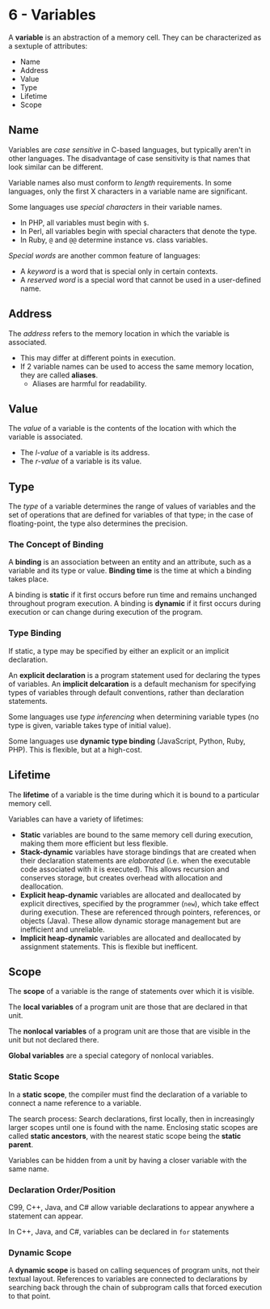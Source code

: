 # 6 - Variables

A **variable** is an abstraction of a memory cell. They can be characterized as a sextuple of attributes:
- Name
- Address
- Value
- Type
- Lifetime
- Scope

## Name

Variables are *case sensitive* in C-based languages, but typically aren't in other languages. The disadvantage of case sensitivity is that names that look similar can be different.

Variable names also must conform to *length* requirements. In some languages, only the first X characters in a variable name are significant.

Some languages use *special characters* in their variable names.
- In PHP, all variables must begin with `$`.
- In Perl, all variables begin with special characters that denote the type.
- In Ruby, `@` and `@@` determine instance vs. class variables.

*Special words* are another common feature of languages:
- A *keyword* is a word that is special only in certain contexts.
- A *reserved word* is a special word that cannot be used in a user-defined name.

## Address

The *address* refers to the memory location in which the variable is associated.
- This may differ at different points in execution.
- If 2 variable names can be used to access the same memory location, they are called **aliases**.
    - Aliases are harmful for readability.

## Value

The *value* of a variable is the contents of the location with which the variable is associated.
- The *l-value* of a variable is its address.
- The *r-value* of a variable is its value.

## Type

The *type* of a variable determines the range of values of variables and the set of operations that are defined for variables of that type; in the case of floating-point, the type also determines the precision.

### The Concept of Binding

A **binding** is an association between an entity and an attribute, such as a variable and its type or value. **Binding time** is the time at which a binding takes place.

A binding is **static** if it first occurs before run time and remains unchanged throughout program execution. A binding is **dynamic** if it first occurs during execution or can change during execution of the program.

### Type Binding

If static, a type may be specified by either an explicit or an implicit declaration.

An **explicit declaration** is a program statement used for declaring the types of variables. An **implicit delcaration** is a default mechanism for specifying types of variables through default conventions, rather than declaration statements.

Some languages use *type inferencing* when determining variable types (no type is given, variable takes type of initial value).

Some languages use **dynamic type binding** (JavaScript, Python, Ruby, PHP). This is flexible, but at a high-cost.

## Lifetime

The **lifetime** of a variable is the time during which it is bound to a particular memory cell.

Variables can have a variety of lifetimes:
- **Static** variables are bound to the same memory cell during execution, making them more efficient but less flexible.
- **Stack-dynamic** variables have storage bindings that are created when their declaration statements are *elaborated* (i.e. when the executable code associated with it is executed). This allows recursion and conserves storage, but creates overhead with allocation and deallocation.
- **Explicit heap-dynamic** variables are allocated and deallocated by explicit directives, specified by the programmer (`new`), which take effect during execution. These are referenced through pointers, references, or objects (Java). These allow dynamic storage management but are inefficient and unreliable.
- **Implicit heap-dynamic** variables are allocated and deallocated by assignment statements. This is flexible but inefficent.

## Scope

The **scope** of a variable is the range of statements over which it is visible.

The **local variables** of a program unit are those that are declared in that unit.

The **nonlocal variables** of a program unit are those that are visible in the unit but not declared there.

**Global variables** are a special category of nonlocal variables.

### Static Scope

In a **static scope**, the compiler must find the declaration of a variable to connect a name reference to a variable.

The search process: Search declarations, first locally, then in increasingly larger scopes until one is found with the name. Enclosing static scopes are called **static ancestors**, with the nearest static scope being the **static parent**.

Variables can be hidden from a unit by having a closer variable with the same name.

### Declaration Order/Position

C99, C++, Java, and C# allow variable declarations to appear anywhere a statement can appear.

In C++, Java, and C#, variables can be declared in `for` statements

### Dynamic Scope

A **dynamic scope** is based on calling sequences of program units, not their textual layout. References to variables are connected to declarations by searching back through the chain of subprogram calls that forced execution to that point.
